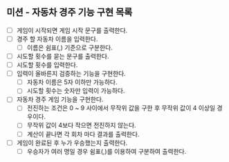 ## 미션 - 자동차 경주 기능 구현 목록
- [ ] 게임이 시작되면 게임 시작 문구를 출력한다.
- [ ] 경주 할 자동차 이름을 입력한다.
  - [ ] 이름은 쉼표(,) 기준으로 구분한다.
- [ ] 시도할 횟수를 묻는 문구를 출력한다.
- [ ] 시도할 횟수를 입력한다.
- [ ] 입력이 올바른지 검증하는 기능을 구현한다.
    - [ ] 자동차 이름은 5자 이하만 가능하다.
    - [ ] 시도할 횟수는 숫자만 입력이 가능하다.
- [ ] 자동차 경주 게임 기능을 구현한다.
  - [ ] 전진하는 조건은 0 ~ 9 사이에서 무작위 값을 구한 후 무작위 값이 4 이상일 경우이다.
  - [ ] 무작위 값이 4보다 작으면 전진하지 않는다.
  - [ ] 계산이 끝나면 각 회차 마다 결과를 출력한다.
- [ ] 게임이 완료된 후 누가 우승했는지 출력한다.
  - [ ] 우승자가 여러 명일 경우 쉼표(,)를 이용하여 구분하여 출력한다.